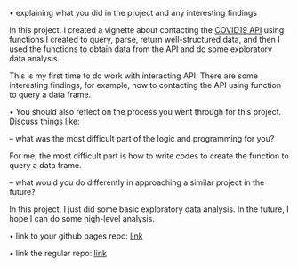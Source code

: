 • explaining what you did in the project and any interesting findings

In this project, I created a vignette about contacting the [COVID19 API](https://documenter.getpostman.com/view/10808728/SzS8rjbc) using functions I created to query, parse, return well-structured data, and then I used the functions to obtain data from the API and do some exploratory data analysis.

This is my first time to do work with interacting API. There are some interesting findings, for example, how to contacting the API using function to query a data frame.



• You should also reflect on the process you went through for this project. Discuss things like:


– what was the most difficult part of the logic and programming for you?

For me, the most difficult part is how to write codes to create the function to query a data frame.



– what would you do differently in approaching a similar project in the future?

In this project, I just did some basic exploratory data analysis. In the future, I hope I can do some high-level analysis.



• link to your github pages repo:  [link](https://lwang67.github.io/ST558_project1/)

• link the regular repo: [link](https://github.com/lwang67/ST558_project1)
